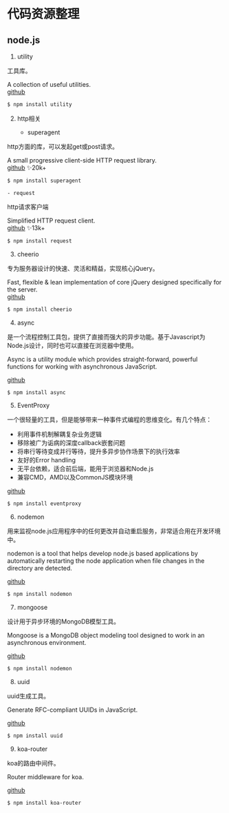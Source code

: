 # 代码资源整理

## node.js

1. utility

工具库。

A collection of useful utilities.<br>
[github](https://github.com/node-modules/utility)

```bash
$ npm install utility 
```

2. http相关

    - superagent

http方面的库，可以发起get或post请求。

A small progressive client-side HTTP request library.<br>
[github](https://github.com/visionmedia/superagent)
✨20k+

```bash
$ npm install superagent 
```

    - request

http请求客户端

Simplified HTTP request client.<br>
[github](https://github.com/request/request)
✨13k+

```bash
$ npm install request
```

3. cheerio

专为服务器设计的快速、灵活和精益，实现核心jQuery。

Fast, flexible & lean implementation of core jQuery designed specifically for the server.<br>
[github](https://github.com/cheeriojs/cheerio)

```bash
$ npm install cheerio
```

4. async

是一个流程控制工具包，提供了直接而强大的异步功能。基于Javascript为Node.js设计，同时也可以直接在浏览器中使用。

Async is a utility module which provides straight-forward, powerful functions for working with asynchronous JavaScript. <br>

[github](https://github.com/caolan/async)

```bash
$ npm install async
```

5. EventProxy

一个很轻量的工具，但是能够带来一种事件式编程的思维变化。有几个特点：

- 利用事件机制解耦复杂业务逻辑
- 移除被广为诟病的深度callback嵌套问题
- 将串行等待变成并行等待，提升多异步协作场景下的执行效率
- 友好的Error handling
- 无平台依赖，适合前后端，能用于浏览器和Node.js
- 兼容CMD，AMD以及CommonJS模块环境

[github](https://github.com/JacksonTian/eventproxy)

```bash
$ npm install eventproxy
```

6. nodemon

用来监视node.js应用程序中的任何更改并自动重启服务，非常适合用在开发环境中。

nodemon is a tool that helps develop node.js based applications by automatically restarting the node application when file changes in the directory are detected.

[github](https://github.com/remy/nodemon)

```bash
$ npm install nodemon
```

7. mongoose

设计用于异步环境的MongoDB模型工具。

Mongoose is a MongoDB object modeling tool designed to work in an asynchronous environment.

[github](https://github.com/Automattic/mongoose)

```bash
$ npm install nodemon
```

8. uuid

uuid生成工具。

Generate RFC-compliant UUIDs in JavaScript.

[github](https://github.com/kelektiv/node-uuid)

```bash
$ npm install uuid
```

9. koa-router

koa的路由中间件。

Router middleware for koa.

[github](https://github.com/alexmingoia/koa-router)

```bash
$ npm install koa-router
```